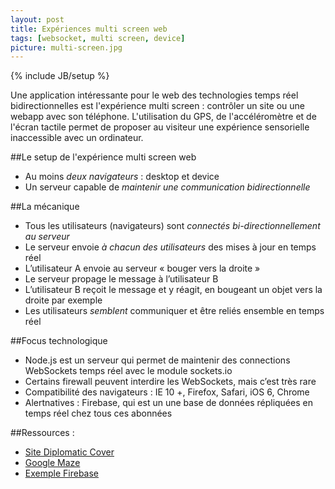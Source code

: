 ```yaml
---
layout: post
title: Expériences multi screen web
tags: [websocket, multi screen, device]
picture: multi-screen.jpg
---
```

{% include JB/setup %}

Une application intéressante pour le web des technologies temps réel bidirectionnelles est l'expérience multi screen : contrôler un site ou une webapp avec son téléphone.
L'utilisation du GPS, de l'accéléromètre et de l'écran tactile permet de proposer au visiteur une expérience sensorielle inaccessible avec un ordinateur.

##Le setup de l'expérience multi screen web
- Au moins _deux navigateurs_ : desktop et device
- Un serveur capable de _maintenir une communication bidirectionnelle_

##La mécanique
- Tous les utilisateurs (navigateurs) sont _connectés bi-directionnellement au serveur_
- Le serveur envoie _à chacun des utilisateurs_ des mises à jour en temps réel
- L’utilisateur A envoie au serveur « bouger vers la droite »
- Le serveur propage le message à l’utilisateur B
- L’utilisateur B reçoit le message et y réagit, en bougeant un objet vers la droite par exemple
- Les utilisateurs _semblent_ communiquer et être reliés ensemble en temps réel

##Focus technologique
- Node.js est un serveur qui permet de maintenir des connections WebSockets temps réel avec le module sockets.io
- Certains firewall peuvent interdire les WebSockets, mais c’est très rare
- Compatibilité des navigateurs : IE 10 +, Firefox, Safari, iOS 6, Chrome
- Alertnatives : Firebase, qui est un une base de données répliquées en temps réel chez tous ces abonnées

##Ressources :
- [Site Diplomatic Cover](http://diplomatic-cover.com)
- [Google Maze](http://chrome.com/maze)
- [Exemple Firebase](http://www.firepad.io)